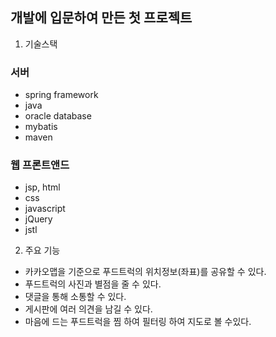 ## 개발에 입문하여 만든 첫 프로젝트

1. 기술스택
### 서버
- spring framework
- java
- oracle database
- mybatis
- maven
### 웹 프론트앤드
- jsp, html
- css
- javascript
- jQuery
- jstl

2. 주요 기능
- 카카오맵을 기준으로 푸드트럭의 위치정보(좌표)를 공유할 수 있다.
- 푸드트럭의 사진과 별점을 줄 수 있다.
- 댓글을 통해 소통할 수 있다.
- 게시판에 여러 의견을 남길 수 있다.
- 마음에 드는 푸드트럭을 찜 하여 필터링 하여 지도로 볼 수있다.

